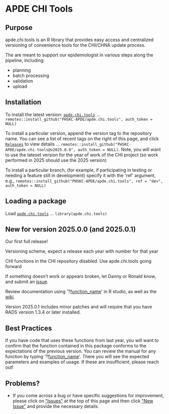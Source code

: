 # APDE CHI Tools

## Purpose

apde.chi.tools is an R library that provides easy access and centralized versioning of convenience tools for the CHI/CHNA update process.

The are meant to support our epidemiologist in various steps along the pipeline, including:

+ planning
+ batch processing
+ validation
+ upload

## Installation

To install the latest version: [`apde.chi.tools`](https://github.com/PHSKC-APDE/apde.chi.tools) ... `remotes::install_github("PHSKC-APDE/apde.chi.tools", auth_token = NULL)`

To install a particular version, append the version tag to the repository name. You can see a list of recent tags on the right of this page, and click [`Releases`](https://github.com/PHSKC-APDE/apde.chi.tools/releases) to view details ... `remotes::install_github("PHSKC-APDE/apde.chi.tools@v2025.0.0", auth_token = NULL)`. Note, you will want to use the lateset version for the year of work of the CHI project (so work performed in 2025 should use the 2025 version)

To install a particular branch, (for example, if participating in testing or needing a feature still in development) specify it with the 'ref' argument, e.g., `remotes::install_github("PHSKC-APDE/apde.chi.tools", ref = "dev", auth_token = NULL)`

## Loading a package

Load [`apde.chi.tools`](https://github.com/PHSKC-APDE/apde.chi.tools) ... `library(apde.chi.tools)`


## New for version 2025.0.0 (and 2025.0.1)

Our first full release!

Versioning scheme, expect a release each year with number for that year 

CHI functions in the CHI repository disabled. Use apde.chi.tools going forward 

If something doesn’t work or appears broken, let Danny or Ronald know, and submit an [issue](https://github.com/PHSKC-APDE/apde.chi.tools/issues).

Review documentation using '?[function_name]()' in R studio, as well as the [wiki](https://github.com/PHSKC-APDE/apde.chi.tools/wiki).

Version 2025.0.1 includes minor patches and will require that you have RADS version 1.3.4 or later installed.

## Best Practices

If you have code that uses these functions from last year, you will want to confirm that the function contained in this package conforms to the expectations of the previous version. You can review the manual for any function by typing '?[function_name]()'. There you will see the expected parameters and examples of usage. If these are insufficient, please reach out!

## Problems?

-   If you come across a bug or have specific suggestions for improvement, please click on ["Issues"](https://github.com/PHSKC-APDE/apde.chi.tools/issues) at the top of this page and then click ["New Issue"](https://github.com/PHSKC-APDE/apde.chi.tools/issues/new/choose) and provide the necessary details.
